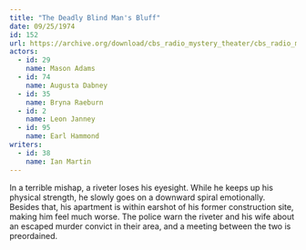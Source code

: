 ```yaml
---
title: "The Deadly Blind Man's Bluff"
date: 09/25/1974
id: 152
url: https://archive.org/download/cbs_radio_mystery_theater/cbs_radio_mystery_theater-0151-0200.zip/cbs_radio_mystery_theater-0151-0200%2Fcbsrmt_0152_the_deadly_blind_mans_bluff.mp3
actors:  
  - id: 29
    name: Mason Adams  
  - id: 74
    name: Augusta Dabney  
  - id: 35
    name: Bryna Raeburn  
  - id: 2
    name: Leon Janney  
  - id: 95
    name: Earl Hammond
writers:  
  - id: 38
    name: Ian Martin
---
```

In a terrible mishap, a riveter loses his eyesight. While he keeps up his physical strength, he slowly goes on a downward spiral emotionally. Besides that, his apartment is within earshot of his former construction site, making him feel much worse. The police warn the riveter and his wife about an escaped murder convict in their area, and a meeting between the two is preordained.